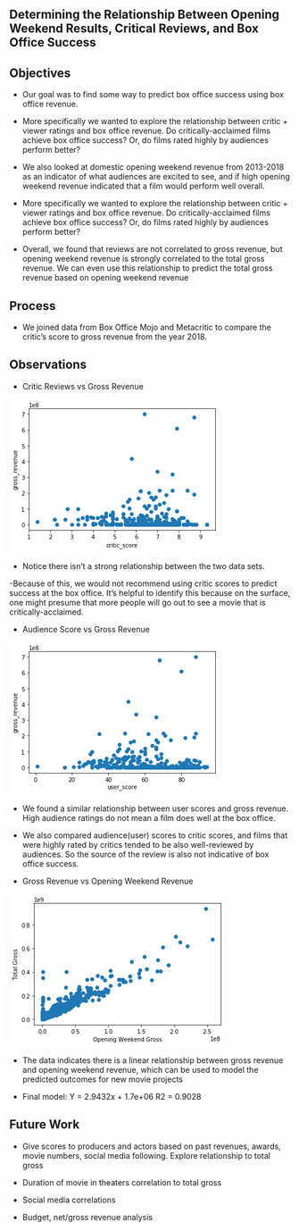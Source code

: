 Determining the Relationship Between Opening Weekend Results, Critical Reviews, and Box Office Success
-

Objectives
-
- Our goal was to find some way to predict box office success using box office revenue.

- More specifically we wanted to explore the relationship between critic + viewer ratings and box office revenue. Do critically-acclaimed films achieve box office success? Or, do films rated highly by audiences perform better?

- We also looked at domestic opening weekend revenue from 2013-2018 as an indicator of what audiences are excited to see, and if high opening weekend revenue indicated that a film would perform well overall. 

- More specifically we wanted to explore the relationship between critic + viewer ratings and box office revenue. Do critically-acclaimed films achieve box office success? Or, do films rated highly by audiences perform better?

- Overall, we found that reviews are not correlated to gross revenue, but opening weekend revenue is strongly correlated to the total gross revenue. We can even use this relationship to predict the total gross revenue based on opening weekend revenue


Process
-

- We joined data from Box Office Mojo and Metacritic to compare the critic’s score to gross revenue from the year 2018.

Observations
-
- Critic Reviews vs Gross Revenue

<img src = "images/reviews_revenue.png"> 

- Notice there isn’t a strong relationship between the two data sets. 

-Because of this, we would not recommend using critic scores to predict success at the box office. It’s helpful to identify this because on the surface, one might presume that more people will go out to see a movie that is critically-acclaimed.

- Audience Score vs Gross Revenue

<img src = "images/audience_revenue.png"> 

- We found a similar relationship between user scores and gross revenue. High audience ratings do not mean a film does well at the box office.

- We also compared audience(user) scores to critic scores, and films that were highly rated by critics tended to be also well-reviewed by audiences. So the source of the review is also not indicative of box office success.

- Gross Revenue vs Opening Weekend Revenue

<img src = "images/gross_opening.png"> 

- The data indicates there is a linear relationship between gross revenue and opening weekend revenue, which can be used to model the predicted outcomes for new movie projects
 
- Final model:
Y = 2.9432x + 1.7e+06
R2 = 0.9028

Future Work
-
- Give scores to producers and actors based on past revenues, awards, movie numbers, social media following. Explore relationship to total gross

- Duration of movie in theaters correlation to total gross

- Social media correlations

- Budget, net/gross revenue analysis
